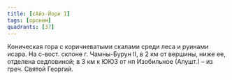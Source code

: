 ```yaml
---
title: [❮Ай❯-Йори I]
tags: [ороним]
quadrants: [З7]
---
```


Коническая гора с коричневатыми скалами среди леса и руинами исара. На с-вост.
склоне г. Чамны-Бурун II, в 2 км от вершины, ниже ее, отделена седловиной; в 3
км к ЮЮЗ от нп Изобильное (Алушт.) – из греч. Святой Георгий.
